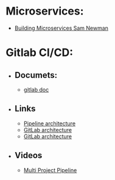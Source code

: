 # Microservices:
- <a href="https://www.ebooksworld.ir/post/index/871/%D8%AF%D8%A7%D9%86%D9%84%D9%88%D8%AF-%DA%A9%D8%AA%D8%A7%D8%A8-building-microservices-designing-fine-grained-systems-2nd-edition" >Building Microservices Sam Newman</a>


# Gitlab CI/CD:
- ## Documets:
    - <a href="https://docs.gitlab.com/development/cicd/"> gitlab doc </a>
- ## Links
    - <a href= "https://docs.gitlab.com/ci/pipelines/pipeline_architectures/"> Pipeline architecture </a>
    - <a href="https://medium.com/@sydasif78/understanding-gitlab-ci-cd-architecture-be5d4d9155da"> GitLab architecture </a>
    - <a href="http://medium.com/@aymenfarhani28/gitlab-architecture-65d3996cf703"> GitLab architecture </a>
- ## Videos
    - <a href= "https://www.youtube.com/watch?v=g_PIwBM1J84">Multi Project Pipeline</a>
